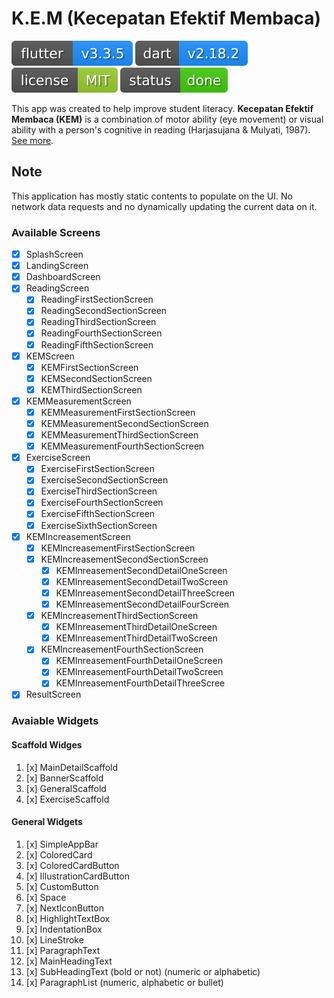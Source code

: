 # K.E.M (Kecepatan Efektif Membaca)

[![Flutter Badge](badges/flutter.svg)](https://flutter.dev)
[![Dart Badge](badges/dart.svg)](https://dart.dev/)
[![License Badge](badges/license.svg)](https://github.com/rllyhz/aplikasi-KEM/blob/master/LICENSE)
[![Status Badge](badges/status.svg)](https://github.com/rllyhz/aplikasi-KEM/)

This app was created to help improve student literacy. **Kecepatan Efektif Membaca (KEM)** is a combination of motor ability (eye movement) or visual ability with a person's cognitive in reading (Harjasujana & Mulyati, 1987). [See more](https://www.tanotofoundation.org/id/news/penerapan-kecepatan-efektif-membaca-di-sekolah-mitra-tanoto-foundation/).

## Note

This application has mostly static contents to populate on the UI. No network data requests and no dynamically updating the current data on it.

### Available Screens

- [x] SplashScreen
- [x] LandingScreen
- [x] DashboardScreen
- [x] ReadingScreen
  - [x] ReadingFirstSectionScreen
  - [x] ReadingSecondSectionScreen
  - [x] ReadingThirdSectionScreen
  - [x] ReadingFourthSectionScreen
  - [x] ReadingFifthSectionScreen
- [x] KEMScreen
  - [x] KEMFirstSectionScreen
  - [x] KEMSecondSectionScreen
  - [x] KEMThirdSectionScreen
- [x] KEMMeasurementScreen
  - [x] KEMMeasurementFirstSectionScreen
  - [x] KEMMeasurementSecondSectionScreen
  - [x] KEMMeasurementThirdSectionScreen
  - [x] KEMMeasurementFourthSectionScreen
- [x] ExerciseScreen
  - [x] ExerciseFirstSectionScreen
  - [x] ExerciseSecondSectionScreen
  - [x] ExerciseThirdSectionScreen
  - [x] ExerciseFourthSectionScreen
  - [x] ExerciseFifthSectionScreen
  - [x] ExerciseSixthSectionScreen
- [x] KEMIncreasementScreen
  - [x] KEMIncreasementFirstSectionScreen
  - [x] KEMIncreasementSecondSectionScreen
    - [x] KEMInreasementSecondDetailOneScreen
    - [x] KEMInreasementSecondDetailTwoScreen
    - [x] KEMInreasementSecondDetailThreeScreen
    - [x] KEMInreasementSecondDetailFourScreen
  - [x] KEMIncreasementThirdSectionScreen
    - [x] KEMInreasementThirdDetailOneScreen
    - [x] KEMInreasementThirdDetailTwoScreen
  - [x] KEMIncreasementFourthSectionScreen
    - [x] KEMInreasementFourthDetailOneScreen
    - [x] KEMInreasementFourthDetailTwoScreen
    - [x] KEMInreasementFourthDetailThreeScree
- [x] ResultScreen

### Avaiable Widgets

#### Scaffold Widges

 1. [x] MainDetailScaffold
 2. [x] BannerScaffold
 3. [x] GeneralScaffold
 4. [x] ExerciseScaffold

#### General Widgets

 1. [x] SimpleAppBar
 1. [x] ColoredCard
 1. [x] ColoredCardButton
 1. [x] IllustrationCardButton
 1. [x] CustomButton
 1. [x] Space
 1. [x] NextIconButton
 1. [x] HighlightTextBox
 1. [x] IndentationBox
 1. [x] LineStroke
 1. [x] ParagraphText
 1. [x] MainHeadingText
 1. [x] SubHeadingText (bold or not) (numeric or alphabetic)
 1. [x] ParagraphList (numeric, alphabetic or bullet)
